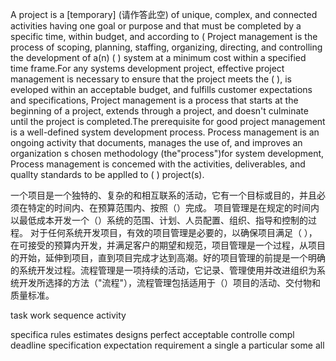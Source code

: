 A project is a [temporary] (请作答此空) of unique, complex, and connected activities having one goal or purpose and that must be completed by a specific time, within budget, and according to ( Project management is the process of scoping, planning, staffing, organizing, directing, and controlling the development of a(n) ( ) system at a minimum cost within a specified time frame.For any systems development project, effective project management is necessary to ensure that the project meets the ( ), is eveloped within an acceptable budget, and fulfills customer expectations and specifications, Project management is a process that starts at the beginning of a project, extends through a project, and doesn't culminate until the project is completed.The prerequisite for good project management is a well-defined system development process. Process management is an ongoing activity that documents, manages the use of, and improves an organization s chosen methodology (the"process")for system development, Process management is concemed with the activities, deliverables, and quallty standards to be applled to ( ) project(s).


一个项目是一个独特的、复杂的和相互联系的活动，它有一个目标或目的，并且必须在特定的时间内、在预算范围内、按照（）完成。 项目管理是在规定的时间内以最低成本开发一个（）系统的范围、计划、人员配置、组织、指导和控制的过程。 对于任何系统开发项目，有效的项目管理是必要的，以确保项目满足（ ），在可接受的预算内开发，并满足客户的期望和规范，项目管理是一个过程，从项目的开始，延伸到项目，直到项目完成才达到高潮。好的项目管理的前提是一个明确的系统开发过程。流程管理是一项持续的活动，它记录、管理使用并改进组织为系统开发所选择的方法（"流程"），流程管理包括适用于（）项目的活动、交付物和质量标准。

task 
work 
sequence 
activity 

specifica 
rules 
estimates 
designs 
perfect 
acceptable 
controlle 
compl 
deadline 
specification 
expectation 
requirement 
a single 
a particular 
some 
all 